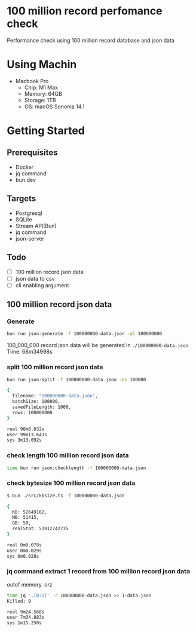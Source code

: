 # 100 million record perfomance check

Performance check using 100 million record database and json data

# Using Machin

- Macbook Pro
  - Chip: M1 Max
  - Memory: 64GB
  - Storage: 1TB
  - OS: macOS Sonoma 14.1

# Getting Started

## Prerequisites

- Docker
- jq command
- bun.dev

## Targets

- Postgresql
- SQLite
- Stream API(Bun)
- jq command
- json-server

## Todo

- [ ] 100 million record json data
- [ ] json data to csv
- [ ] cli enabling argument

## 100 million record json data

### Generate

```bash
bun run json:generate -f 100000000-data.json -gl 100000000
```

100_000_000 record json data will be generated in `./100000000-data.json`
Time: 68m34998s

### split 100 million record json data

```bash
bun run json:split -f 100000000-data.json -bs 100000

{
  filename: "100000000-data.json",
  batchSize: 100000,
  savedFileLength: 1000,
  rows: 100000000
}

real 98m8.832s
user 99m13.643s
sys 3m13.092s
```

### check length 100 million record json data

```bash
time bun run json:checklength -f 100000000-data.json
```

### check bytesize 100 million record json data

```bash
$ bun ./src/kbsize.ts -f 100000000-data.json

{
  KB: 52649162,
  MB: 51415,
  GB: 50,
  realStat: 53912742735
}

real 0m0.078s
user 0m0.029s
sys 0m0.028s
```

### jq command extract 1 record from 100 million record json data

outof memory. orz

```bash
time jq '.[0:1]' -r 100000000-data.json >> 1-data.json
Killed: 9

real 9m24.568s
user 7m34.883s
sys 1m15.250s
```
